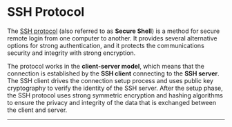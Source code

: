 # SSH Protocol

The [SSH protocol][1] (also referred to as **Secure Shell**) is a method for secure remote login 
from one computer to another. It provides several alternative options for strong authentication, and 
it protects the communications security and integrity with strong encryption.

The protocol works in the **client-server model**, which means that the connection is established by 
the **SSH client** connecting to the **SSH server**. The SSH client drives the connection setup 
process and uses public key cryptography to verify the identity of the SSH server. After the setup 
phase, the SSH protocol uses strong symmetric encryption and hashing algorithms to ensure the 
privacy and integrity of the data that is exchanged between the client and server.

---

[1]: https://www.ssh.com/ssh/protocol/
